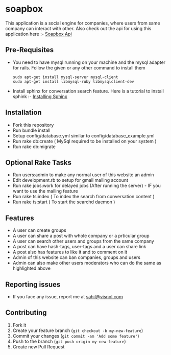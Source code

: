 soapbox
=======

This application is a social engine for companies, where users from same company can interact with other. Also check out the api for using this application here :- <a href="https://github.com/sahilbathlavinsol/soapbox_api">Soapbox Api</a>

## Pre-Requisites

- You need to have mysql running on your machine and the mysql adapter for rails. Follow the given or any other command to install them

  ```
  sudo apt-get install mysql-server mysql-client
  sudo apt-get install libmysql-ruby libmysqlclient-dev
  ```

- Install sphinx for conversation search feature. Here is a tutorial to install sphink :- <a href="http://pat.github.io/thinking-sphinx/installing_sphinx.html">Installing Sphinx</a>

## Installation

- Fork this repository
- Run bundle install
- Setup config/database.yml similar to config/database_example.yml
- Run rake db:create ( MySql required to be installed on your system )
- Run rake db:migrate

## Optional Rake Tasks

- Run users:admin to make any normal user of this website an admin
- Edit development.rb to setup for gmail mailing account
- Run rake jobs:work for delayed jobs (After running the server) - IF you want to use the mailing feature
- Run rake ts:index ( To index the search from conversation content )
- Run rake ts:start ( To start the searchd daemon )

## Features

- A user can create groups
- A user can share a post with whole company or a prticular group
- A user can search other users and groups from the same company
- A post can have hash-tags, user-tags and a user can share link
- A post also has features to like it and to comment on it
- Admin of this website can ban companies, groups and users
- Admin can also make other users moderators who can do the same as highlighted above

## Reporting issues
- If you face any issue, report me at sahil@visnol.com

## Contributing

1. Fork it
2. Create your feature branch (`git checkout -b my-new-feature`)
3. Commit your changes (`git commit -am 'Add some feature'`)
4. Push to the branch (`git push origin my-new-feature`)
5. Create new Pull Request
